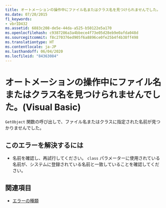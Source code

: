 ```yaml
---
title: オートメーションの操作中にファイル名またはクラス名を見つけられませんでした。
ms.date: 07/20/2015
f1_keywords:
- vbrID432
ms.assetid: 6883c208-de5e-44da-a525-b50122e5a170
ms.openlocfilehash: c9387286a3a4bbece4f73e05d28eb9e0afda048d
ms.sourcegitcommit: f8c270376ed905f6a8896ce0fe25b4f4b38ff498
ms.translationtype: HT
ms.contentlocale: ja-JP
ms.lasthandoff: 06/04/2020
ms.locfileid: "84363084"
---
```

# <a name="file-name-or-class-name-not-found-during-automation-operation-visual-basic"></a>オートメーションの操作中にファイル名またはクラス名を見つけられませんでした。(Visual Basic)
`GetObject` 関数の呼び出しで、ファイル名またはクラスに指定された名前が見つかりませんでした。  
  
## <a name="to-correct-this-error"></a>このエラーを解決するには  
  
- 名前を確認し、再試行してください。 `class` パラメーターに使用されている名前が、システムに登録されている名前と一致していることを確認してください。  
  
## <a name="see-also"></a>関連項目

- [エラーの種類](../../programming-guide/language-features/error-types.md)
